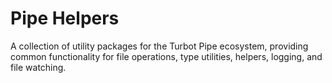 # Pipe Helpers

A collection of utility packages for the Turbot Pipe ecosystem, providing common functionality for file operations, type utilities, helpers, logging, and file watching.